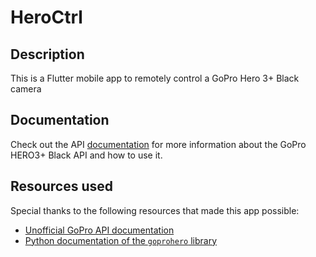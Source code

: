# HeroCtrl

## Description

This is a Flutter mobile app to remotely control a GoPro Hero 3+ Black camera

## Documentation

Check out the API [documentation](/docs/API-docs.md) for more information about the GoPro HERO3+ Black API and how to use it.

## Resources used

Special thanks to the following resources that made this app possible:

- [Unofficial GoPro API documentation](https://github.com/KonradIT/goprowifihack/)
- [Python documentation of the `goprohero` library](https://goprohero.readthedocs.io/en/latest/)
